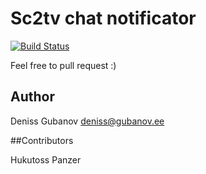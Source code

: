 # Sc2tv chat notificator

[![Build Status](https://travis-ci.org/drewoko/sc2tvnotificator.svg?branch=master)](https://travis-ci.org/drewoko/sc2tvnotificator)

Feel free to pull request :)

## Author

Deniss Gubanov
deniss@gubanov.ee

##Contributors

Hukutoss
Panzer